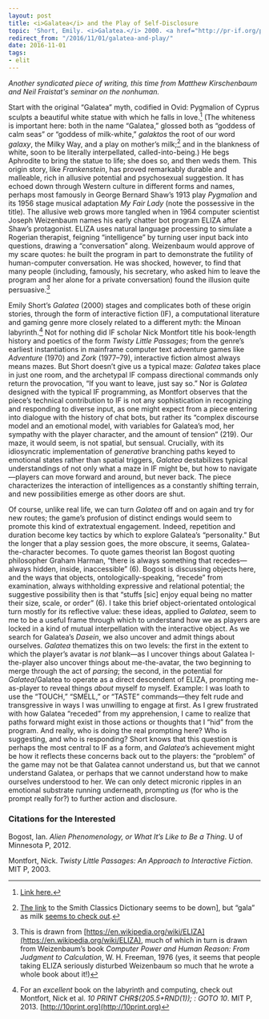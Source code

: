 ```yaml
---
layout: post
title: <i>Galatea</i> and the Play of Self-Disclosure
topic: 'Short, Emily. <i>Galatea.</i> 2000. <a href="http://pr-if.org/play/galatea/">pr-if.org/play/galatea/</a>.'
redirect_from: "/2016/11/01/galatea-and-play/"
date: 2016-11-01
tags:
- elit
---
```


*Another syndicated piece of writing, this time from Matthew Kirschenbaum and Neil Fraistat's seminar on the nonhuman.*

Start with the original “Galatea” myth, codified in Ovid: Pygmalion of Cyprus sculpts a beautiful white statue with which he falls in love.[^1] (The whiteness is important here: both in the name “Galatea,” glossed both as “goddess of calm seas” or “goddess of milk-white,” *galaktos* the root of our word *galaxy*, the Milky Way, and a play on mother’s milk;[^2] and in the blankness of white, soon to be literally interpellated, called-into-being.) He begs Aphrodite to bring the statue to life; she does so, and then weds them. This origin story, like *Frankenstein*, has proved remarkably durable and malleable, rich in allusive potential and psychosexual suggestion. It has echoed down through Western culture in different forms and names, perhaps most famously in George Bernard Shaw’s 1913 play *Pygmalion* and its 1956 stage musical adaptation *My Fair Lady* (note the possessive in the title). The allusive web grows more tangled when in 1964 computer scientist Joseph Weizenbaum names his early chatter bot program ELIZA after Shaw’s protagonist. ELIZA uses natural language processing to simulate a Rogerian therapist, feigning “intelligence” by turning user input back into questions, drawing a “conversation” along. Weizenbaum would approve of my scare quotes: he built the program in part to demonstrate the futility of human-computer conversation. He was shocked, however, to find that many people (including, famously, his secretary, who asked him to leave the program and her alone for a private conversation) found the illusion quite persuasive.[^3]

Emily Short’s *Galatea* (2000) stages and complicates both of these origin stories, through the form of interactive fiction (IF), a computational literature and gaming genre more closely related to a different myth: the Minoan labyrinth.[^4] Not for nothing did IF scholar Nick Montfort title his book-length history and poetics of the form *Twisty Little Passages*; from the genre’s earliest instantiations in mainframe computer text adventure games like *Adventure* (1970) and *Zork* (1977–79), interactive fiction almost always means mazes. But Short doesn’t give us a typical maze: *Galatea* takes place in just one room, and the archetypal IF compass directional commands only return the provocation, “If you want to leave, just say so.” Nor is *Galatea* designed with the typical IF programming, as Montfort observes that the piece’s technical contribution to IF is not any sophistication in recognizing and responding to diverse input, as one might expect from a piece entering into dialogue with the history of chat bots, but rather its “complex discourse model and an emotional model, with variables for Galatea’s mod, her sympathy with the player character, and the amount of tension” (219). Our maze, it would seem, is not spatial, but sensual. Crucially, with its idiosyncratic implementation of *generative* branching paths keyed to emotional states rather than spatial triggers, *Galatea* destabilizes typical understandings of not only what a maze in IF might be, but how to navigate—players can move forward and around, but never back. The piece characterizes the interaction of intelligences as a constantly shifting terrain, and new possibilities emerge as other doors are shut.

Of course, unlike real life, we can turn *Galatea* off and on again and try for new routes; the game’s profusion of distinct endings would seem to promote this kind of extratextual engagement. Indeed, repetition and duration become key tactics by which to explore Galatea’s “personality.” But the longer that a play session goes, the more obscure, it seems, Galatea-the-character becomes. To quote games theorist Ian Bogost quoting philosopher Graham Harman, “there is always something that recedes—always hidden, inside, inaccessible” (6). Bogost is discussing objects here, and the ways that objects, ontologically-speaking, “recede” from examination, always withholding expressive and relational potential; the suggestive possibility then is that “stuffs [sic] enjoy equal being no matter their size, scale, or order” (6). I take this brief object-orientated ontological turn mostly for its reflective value: these ideas, applied to *Galatea*, seem to me to be a useful frame through which to understand how we as players are locked in a kind of mutual interpellation with the interactive object. As we search for Galatea’s *Dasein*, we also uncover and admit things about ourselves. *Galatea* thematizes this on two levels: the first in the extent to which the player’s avatar is *not* blank—as I uncover things about Galatea I-the-player also uncover things about me-the-avatar, the two beginning to merge through the act of *parsing*; the second, in the potential for *Galatea*/Galatea to operate as a direct descendent of ELIZA, prompting me-as-player to reveal things *about* myself *to* myself. Example: I was loath to use the “TOUCH,” “SMELL,” or “TASTE” commands—they felt rude and transgressive in ways I was unwilling to engage at first. As I grew frustrated with how Galatea “receded” from my apprehension, I came to realize that paths forward might exist in those actions or thoughts that I “hid” from the program. And really, who is doing the real prompting here? Who is suggesting, and who is responding? Short knows that this question is perhaps the most central to IF as a form, and *Galatea*’s achievement might be how it reflects these concerns back out to the players: the “problem” of the game may not be that Galatea cannot understand us, but that we cannot understand Galatea, or perhaps that we cannot understand how to make ourselves understood to her. We can only detect micronic ripples in an emotional substrate running underneath, prompting *us* (for who is the prompt really for?) to further action and disclosure.

[^1]: [Link here.](http://www.poetryintranslation.com/PITBR/Latin/Metamorph10.htm#anchor_Toc64105570)
[^2]: [The link](https://en.wikipedia.org/wiki/Galatea_(mythology)#cite_ref-1) to the Smith Classics Dictionary seems to be down], but “gala” as milk [seems to check out](https://en.wiktionary.org/wiki/γάλα#Greek).
[^3]: This is drawn from [https://en.wikipedia.org/wiki/ELIZA](https://en.wikipedia.org/wiki/ELIZA), much of which in turn is drawn from Weizenbaum’s book *Computer Power and Human Reason: From Judgment to Calculation*, W. H. Freeman, 1976 (yes, it seems that people taking ELIZA seriously disturbed Weizenbaum so much that he wrote a whole book about it!)
[^4]: For an *excellent* book on the labyrinth and computing, check out Montfort, Nick et al. *10 PRINT CHR$(205.5+RND(1)); : GOTO 10*. MIT P, 2013. [http://10print.org](http://10print.org)

### Citations for the Interested

Bogost, Ian. *Alien Phenomenology, or What It’s Like to Be a Thing*. U of Minnesota P, 2012.

Montfort, Nick. *Twisty Little Passages: An Approach to Interactive Fiction*. MIT P, 2003.
